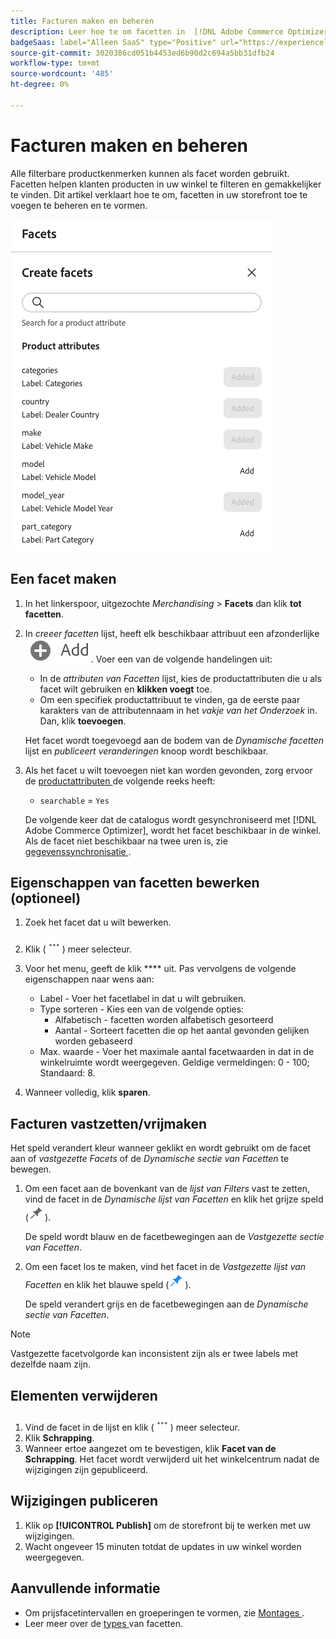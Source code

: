 ```yaml
---
title: Facturen maken en beheren
description: Leer hoe te om facetten in  [!DNL Adobe Commerce Optimizer] toe te voegen en te beheren.
badgeSaas: label="Alleen SaaS" type="Positive" url="https://experienceleague.adobe.com/en/docs/commerce/user-guides/product-solutions" tooltip="Alleen van toepassing op Adobe Commerce as a Cloud Service- en Adobe Commerce Optimizer-projecten (door Adobe beheerde SaaS-infrastructuur)."
source-git-commit: 3020386cd051b4453ed6b90d2c694a5bb31dfb24
workflow-type: tm+mt
source-wordcount: '485'
ht-degree: 0%

---
```


# Facturen maken en beheren

Alle filterbare productkenmerken kunnen als facet worden gebruikt. Facetten helpen klanten producten in uw winkel te filteren en gemakkelijker te vinden. Dit artikel verklaart hoe te om, facetten in uw storefront toe te voegen te beheren en te vormen.

![ creeer een Facet ](../../assets/create-facet.png)

## Een facet maken

1. In het linkerspoor, uitgezochte _Merchandising_ > **Facets** dan klik **tot facetten**.
1. In *creeer facetten* lijst, heeft elk beschikbaar attribuut een afzonderlijke ![ toevoegen knoop ](../../assets/btn-add.png). Voer een van de volgende handelingen uit:

   - In de *attributen van Facetten* lijst, kies de productattributen die u als facet wilt gebruiken en **klikken voegt** toe.
   - Om een specifiek productattribuut te vinden, ga de eerste paar karakters van de attributennaam in het *vakje van het Onderzoek* in. Dan, klik **toevoegen**.

   Het facet wordt toegevoegd aan de bodem van de *Dynamische facetten* lijst en *publiceert veranderingen* knoop wordt beschikbaar.

1. Als het facet u wilt toevoegen niet kan worden gevonden, zorg ervoor de [ productattributen ](https://developer-stage.adobe.com/commerce/services/composable-catalog/data-ingestion/api-reference/#operation/createProductMetadata) de volgende reeks heeft:

   - `searchable` = `Yes`

   De volgende keer dat de catalogus wordt gesynchroniseerd met [!DNL Adobe Commerce Optimizer], wordt het facet beschikbaar in de winkel. Als de facet niet beschikbaar na twee uren is, zie [ gegevenssynchronisatie ](../../setup/data-sync.md).

## Eigenschappen van facetten bewerken (optioneel)

1. Zoek het facet dat u wilt bewerken.
1. Klik (![ meer selecteur ](../../assets/btn-more.png)) meer selecteur.
1. Voor het menu, geeft de klik **** uit. Pas vervolgens de volgende eigenschappen naar wens aan:

   - Label - Voer het facetlabel in dat u wilt gebruiken.
   - Type sorteren - Kies een van de volgende opties:
      - Alfabetisch - facetten worden alfabetisch gesorteerd
      - Aantal - Sorteert facetten die op het aantal gevonden gelijken worden gebaseerd
   - Max. waarde - Voer het maximale aantal facetwaarden in dat in de winkelruimte wordt weergegeven. Geldige vermeldingen: 0 - 100; Standaard: 8.

1. Wanneer volledig, klik **sparen**.

## Facturen vastzetten/vrijmaken

Het speld verandert kleur wanneer geklikt en wordt gebruikt om de facet aan of *vastgezette Facets* of de *Dynamische sectie van Facetten* te bewegen.

1. Om een facet aan de bovenkant van de *lijst van Filters* vast te zetten, vind de facet in de *Dynamische lijst van Facetten* en klik het grijze speld (![ Vastzetten selecteur ](../../assets/btn-pin-gray.png)).

   De speld wordt blauw en de facetbewegingen aan de *Vastgezette sectie van Facetten*.

1. Om een facet los te maken, vind het facet in de *Vastgezette lijst van Facetten* en klik het blauwe speld (![ Vastzetten selecteur ](../../assets/btn-pin-blue.png)).

   De speld verandert grijs en de facetbewegingen aan de *Dynamische sectie van Facetten*.

>[!NOTE]
>
>Vastgezette facetvolgorde kan inconsistent zijn als er twee labels met dezelfde naam zijn.

## Elementen verwijderen

1. Vind de facet in de lijst en klik (![ Meer selecteur ](../../assets/btn-more.png)) meer selecteur.
1. Klik **Schrapping**.
1. Wanneer ertoe aangezet om te bevestigen, klik **Facet van de Schrapping**.
Het facet wordt verwijderd uit het winkelcentrum nadat de wijzigingen zijn gepubliceerd.

## Wijzigingen publiceren

1. Klik op **[!UICONTROL Publish]** om de storefront bij te werken met uw wijzigingen.
1. Wacht ongeveer 15 minuten totdat de updates in uw winkel worden weergegeven.

## Aanvullende informatie

- Om prijsfacetintervallen en groeperingen te vormen, zie [ Montages ](../../settings.md).
- Leer meer over de [ types ](type.md) van facetten.
